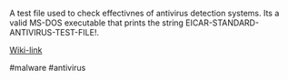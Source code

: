 A test file used to check effectivnes of antivirus detection systems.
Its a valid MS-DOS executable that prints the string EICAR-STANDARD-ANTIVIRUS-TEST-FILE!.

[Wiki-link](https://en.wikipedia.org/wiki/EICAR_test_file)

#malware #antivirus 